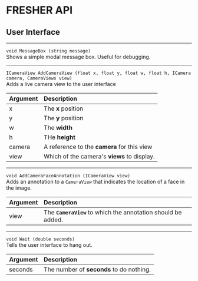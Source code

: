 FRESHER API
===========

User Interface
--------------
___________________________________________________________________

`void MessageBox (string message)`  
Shows a simple modal message box. Useful for debugging.

___________________________________________________________________

`ICameraView AddCameraView (float x, float y, float w, float h, ICamera camera, CameraViews view)`  
Adds a live camera view to the user interface

Argument      | Description
--------------|:----------------------
x             | The **x** position
y             | The **y** position
w             | The **width**
h             | THe **height**
camera        | A reference to the **camera** for this view
view          | Which of the camera's **views** to display.

___________________________________________________________________

`void AddCameraFaceAnnotation (ICameraView view)`  
Adds an annotation to a `CameraView` that indicates the location of a face in the image.

Argument      | Description
--------------|:----------------------
view          | The **`CameraView`** to which the annotation should be added.

___________________________________________________________________

`void Wait (double seconds)`  
Tells the user interface to hang out.

Argument      | Description
--------------|:----------------------
seconds       | The number of **seconds** to do nothing.

							  